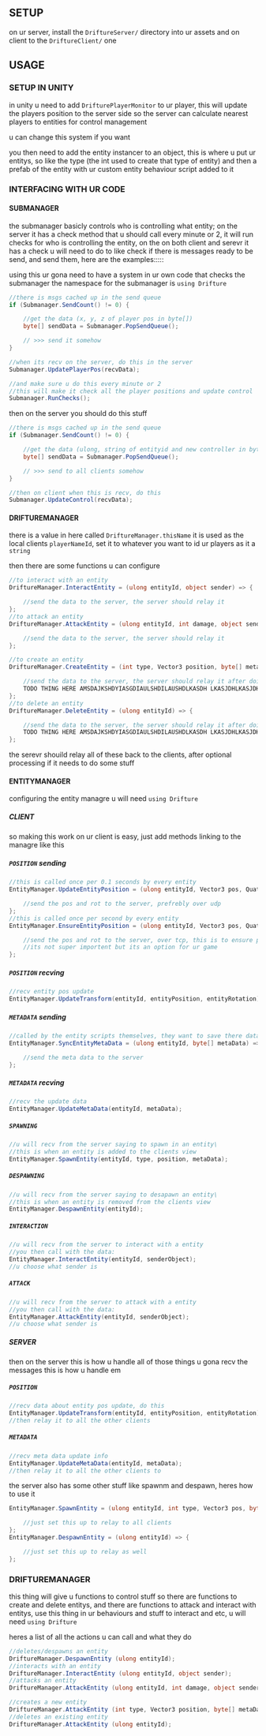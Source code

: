 
## SETUP

on ur server, install the `DriftureServer/` directory into ur assets
and on client to the `DriftureClient/` one

## USAGE

### SETUP IN UNITY

in unity u need to add `DrifturePlayerMonitor` to ur player, this will
update the players position to the server side so the server can calculate
nearest players to entities for control management

u can change this system if you want


you then need to add the entity instancer to an object, this is where u put
ur entitys, so like the type (the int used to create that type of entity) and
then a prefab of the entity with ur custom entity behaviour script added to it

### INTERFACING WITH UR CODE

#### SUBMANAGER

the submanager basicly controls who is controlling what entity;
on the server it has a check method that u should call every minute or 2, it will run checks
for who is controlling the entity, on the on both client and serevr it has a check u will need to do
to like check if there is messages ready to be send, and send them, here are the examples:::::

using this ur gona need to have a system in ur own code that checks the submanager
the namespace for the submanager is `using Drifture`
```cs
//there is msgs cached up in the send queue
if (Submanager.SendCount() != 0) {

    //get the data (x, y, z of player pos in byte[])
    byte[] sendData = Submanager.PopSendQueue();

    // >>> send it somehow
}

//when its recv on the server, do this in the server
Submanager.UpdatePlayerPos(recvData);

//and make sure u do this every minute or 2
//this will make it check all the player positions and update control
Submanager.RunChecks();
```

then on the server you should do this stuff
```cs
//there is msgs cached up in the send queue
if (Submanager.SendCount() != 0) {

    //get the data (ulong, string of entityid and new controller in byte[])
    byte[] sendData = Submanager.PopSendQueue();

    // >>> send to all clients somehow
}

//then on client when this is recv, do this
Submanager.UpdateControl(recvData);

```

#### DRIFTUREMANAGER

there is a value in here called `DriftureManager.thisName` it is used as the
local clients `playerNameId`, set it to whatever you want to id ur players as
it a `string`

then there are some functions u can configure
```cs
//to interact with an entity
DriftureManager.InteractEntity = (ulong entityId, object sender) => {

    //send the data to the server, the server should relay it
};
//to attack an entity
DriftureManager.AttackEntity = (ulong entityId, int damage, object sender) => {

    //send the data to the server, the server should relay it
};

//to create an entity
DriftureManager.CreateEntity = (int type, Vector3 position, byte[] metaData) => {

    //send the data to the server, the server should relay it after doing this:
    TODO THING HERE AMSDAJKSHDYIASGDIAULSHDILAUSHDLKASDH LKASJDHLKASJDHLKJASDHLKJASD
};
//to delete an entity
DriftureManager.DeleteEntity = (ulong entityId) => {

    //send the data to the server, the server should relay it after doing this:
    TODO THING HERE AMSDAJKSHDYIASGDIAULSHDILAUSHDLKASDH LKASJDHLKASJDHLKJASDHLKJASD
};
```
the serevr shouild relay all of these back to the clients, after optional processing if it needs to do some stuff

#### ENTITYMANAGER

configuring the entity managre
u will need `using Drifture`

##### CLIENT

so making this work on ur client is easy, just add methods linking to the managre like this
##### `POSITION` sending
```cs
//this is called once per 0.1 seconds by every entity
EntityManager.UpdateEntityPosition = (ulong entityId, Vector3 pos, Quaternion rot) => {

    //send the pos and rot to the server, prefrebly over udp
};
//this is called once per second by every entity
EntityManager.EnsureEntityPosition = (ulong entityId, Vector3 pos, Quaternion rot) => {

    //send the pos and rot to the server, over tcp, this is to ensure position syncing
    //its not super importent but its an option for ur game
};
```
##### `POSITION` recving
```cs
//recv entity pos update
EntityManager.UpdateTransform(entityId, entityPosition, entityRotation);
```
##### `METADATA` sending
```cs
//called by the entity scripts themselves, they want to save there data on teh server
EntityManager.SyncEntityMetaData = (ulong entityId, byte[] metaData) => {

    //send the meta data to the server
};
```
##### `METADATA` recving
```cs
//recv the update data
EntityManager.UpdateMetaData(entityId, metaData);
```
##### `SPAWNING`
```cs
//u will recv from the server saying to spawn in an entity\
//this is when an entity is added to the clients view
EntityManager.SpawnEntity(entityId, type, position, metaData);
```
##### `DESPAWNING`
```cs
//u will recv from the server saying to desapawn an entity\
//this is when an entity is removed from the clients view
EntityManager.DespawnEntity(entityId);
```
##### `INTERACTION`
```cs
//u will recv from the server to interact with a entity
//you then call with the data:
EntityManager.InteractEntity(entityId, senderObject);
//u choose what sender is
```
##### `ATTACK`
```cs
//u will recv from the server to attack with a entity
//you then call with the data:
EntityManager.AttackEntity(entityId, senderObject);
//u choose what sender is
```

##### SERVER

then on the server this is how u handle all of those things
u gona recv the messages this is how u handle em
##### `POSITION`
```cs
//recv data about entity pos update, do this
EntityManager.UpdateTransform(entityId, entityPosition, entityRotation);
//then relay it to all the other clients
```
##### `METADATA`
```cs
//recv meta data update info
EntityManager.UpdateMetaData(entityId, metaData);
//then relay it to all the other clients to
```

the server also has some other stuff like spawnm and despawn, heres how to use it
```cs
EntityManager.SpawnEntity = (ulong entityId, int type, Vector3 pos, byte[] metaData) => {

    //just set this up to relay to all clients
};
EntityManager.DespawnEntity = (ulong entityId) => {

    //just set this up to relay as well
};
```

### DRIFTUREMANAGER

this thing will give u functions to control stuff
so there are functions to create and delete entitys, and there are functions
to attack and interact with entitys, use this thing in ur behaviours and stuff
to interact and etc, u will need `using Drifture`

heres a list of all the actions u can call and what they do
```cs
//deletes/despawns an entity
DriftureManager.DespawnEntity (ulong entityId);
//interacts with an entity
DriftureManager.InteractEntity (ulong entityId, object sender);
//attacks an entity
DriftureManager.AttackEntity (ulong entityId, int damage, object sender);

//creates a new entity
DriftureManager.AttackEntity (int type, Vector3 position, byte[] metaData);
//deletes an existing entity
DriftureManager.AttackEntity (ulong entityId);
```
